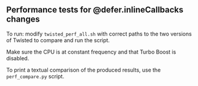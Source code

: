 Performance tests for @defer.inlineCallbacks changes
----------------------------------------------------

To run: modify `twisted_perf_all.sh` with correct paths to the two versions
of Twisted to compare and run the script.

Make sure the CPU is at constant frequency and that Turbo Boost is disabled.

To print a textual comparison of the produced results, use the `perf_compare.py`
script.
